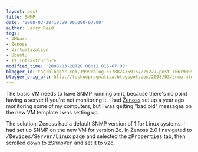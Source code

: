 ```yaml
---
layout: post
title: SNMP
date: '2008-03-28T19:59:00.000-07:00'
author: Larry Reid
tags:
- VMWare
- Zenoss
- Virtualization
- Ubuntu
- IT Infrastructure
modified_time: '2008-03-28T20:06:12.816-07:00'
blogger_id: tag:blogger.com,1999:blog-5778824359157275227.post-1067900524099646646
blogger_orig_url: http://technopragmatica.blogspot.com/2008/03/snmp.html
---
```


The basic VM needs to have SNMP running on it, because there's no point
having a server if you're not monitoring it. I had [Zenoss][1] set up a
year ago monitoring some of my computers, but I was getting "bad oid"
messages on the new VM template I was setting up.  
  
The solution: Zenoss had a default SNMP version of 1 for Linux systems.
I had set up SNMP on the new VM for version 2c. In Zenoss 2.0 I
navigated to <span style="font-family: courier
new;">/Devices/Server/Linux</span> page and selected the <span
style="font-family: courier new;">zProperties</span> tab, then scrolled
down to <span style="font-family: courier new;">zSnmpVer</span> and set
it to <span style="font-family: courier new;">v2c</span>.



[1]: http://www.zenoss.com
